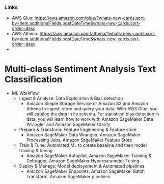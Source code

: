 ### Links
* AWS Glue: https://aws.amazon.com/glue/?whats-new-cards.sort-by=item.additionalFields.postDateTime&whats-new-cards.sort-order=desc
* AWS Athena: https://aws.amazon.com/athena/?whats-new-cards.sort-by=item.additionalFields.postDateTime&whats-new-cards.sort-order=desc
* 


# Multi-class Sentiment Analysis Text Classification
* ML Workflow
  * Ingest & Analyze: Data Exploration & Bias detection
    * Amazon Simple Storage Service or Amazon S3 and Amazon Athena to ingest, store and query your data. With AWS Glue, you will catalog the data in its schema. For statistical bias detection in data, you will learn how to work with Amazon SageMaker Data Wrangler and Amazon SageMaker Clarify
  * Prepare & Transform: Feature Engineering & Feature store
    * Amazon SageMaker Data Wrangler, Amazon SageMaker Processing Jobs, Amazon SageMaker Feature Store
  * Train & Tune: Automated ML to create baseline and then model training & tuning
    * Amazon SageMaker Autopilot, Amazon SageMaker Training & Debugger, Amazon SageMaker Hyperparameter Tuning  
  * Deploy & Manage: Model deployement & Automated pipelines
    * Amazon SageMaker Endpoints, Amazon SageMaker Batch Transform, Amazon SageMaker pipelines















